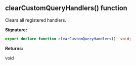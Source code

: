 ## clearCustomQueryHandlers() function

Clears all registered handlers.

**Signature:**

```typescript
export declare function clearCustomQueryHandlers(): void;
```

**Returns:**

void
